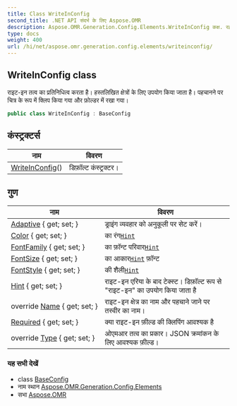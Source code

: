 ```yaml
---
title: Class WriteInConfig
second_title: .NET API संदर्भ के लिए Aspose.OMR
description: Aspose.OMR.Generation.Config.Elements.WriteInConfig कक्ष. रइटइन तत्व क प्रतनधत्व करत है हस्तलखत क्षेत्रं के लए उपयग कय जत है पहचनने पर चत्र के रूप में क्लप कय गय और फ़ल्डर में रख गय
type: docs
weight: 400
url: /hi/net/aspose.omr.generation.config.elements/writeinconfig/
---
```

## WriteInConfig class

राइट-इन तत्व का प्रतिनिधित्व करता है। हस्तलिखित क्षेत्रों के लिए उपयोग किया जाता है। पहचानने पर चित्र के रूप में क्लिप किया गया और फ़ोल्डर में रखा गया।

```csharp
public class WriteInConfig : BaseConfig
```

## कंस्ट्रक्टर्स

| नाम | विवरण |
| --- | --- |
| [WriteInConfig](writeinconfig/)() | डिफ़ॉल्ट कंस्ट्रक्टर। |

## गुण

| नाम | विवरण |
| --- | --- |
| [Adaptive](../../aspose.omr.generation.config.elements/writeinconfig/adaptive/) { get; set; } | ड्राइंग व्यवहार को अनुकूली पर सेट करें। |
| [Color](../../aspose.omr.generation.config.elements/writeinconfig/color/) { get; set; } | का रंग[`Hint`](./hint/) |
| [FontFamily](../../aspose.omr.generation.config.elements/writeinconfig/fontfamily/) { get; set; } | का फ़ॉन्ट परिवार[`Hint`](./hint/) |
| [FontSize](../../aspose.omr.generation.config.elements/writeinconfig/fontsize/) { get; set; } | का आकार[`Hint`](./hint/) फ़ॉन्ट |
| [FontStyle](../../aspose.omr.generation.config.elements/writeinconfig/fontstyle/) { get; set; } | की शैली[`Hint`](./hint/) |
| [Hint](../../aspose.omr.generation.config.elements/writeinconfig/hint/) { get; set; } | राइट-इन एरिया के बाद टेक्स्ट। डिफ़ॉल्ट रूप से "राइट-इन" का उपयोग किया जाता है |
| override [Name](../../aspose.omr.generation.config.elements/writeinconfig/name/) { get; set; } | राइट-इन क्षेत्र का नाम और पहचाने जाने पर तस्वीर का नाम। |
| [Required](../../aspose.omr.generation.config.elements/writeinconfig/required/) { get; set; } | क्या राइट-इन फ़ील्ड की क्लिपिंग आवश्यक है |
| override [Type](../../aspose.omr.generation.config.elements/writeinconfig/type/) { get; set; } | ओएमआर तत्व का प्रकार। JSON क्रमांकन के लिए आवश्यक फ़ील्ड। |

### यह सभी देखें

* class [BaseConfig](../../aspose.omr.generation.config/baseconfig/)
* नाम स्थान [Aspose.OMR.Generation.Config.Elements](../../aspose.omr.generation.config.elements/)
* सभा [Aspose.OMR](../../)


